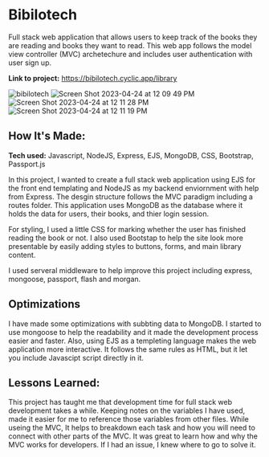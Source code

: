 # Bibilotech

Full stack web application that allows users to keep track of the books they are reading and books they want to read. This web app follows the model view controller (MVC) archetechure and includes user authentication with user sign up.

**Link to project:** https://bibilotech.cyclic.app/library

![bibilotech](https://user-images.githubusercontent.com/77373777/234092611-1c9fb8c8-75f4-43ec-844f-4a854aed5711.png)
![Screen Shot 2023-04-24 at 12 09 49 PM](https://user-images.githubusercontent.com/77373777/234093161-4bf4a604-91d4-465a-a14e-27391f36c4e7.png)
![Screen Shot 2023-04-24 at 12 11 28 PM](https://user-images.githubusercontent.com/77373777/234093175-db192073-e64e-4fba-9f8a-d953303fba5d.png)
![Screen Shot 2023-04-24 at 12 11 19 PM](https://user-images.githubusercontent.com/77373777/234093185-3ad85df7-6ca6-4840-b249-2d4087688619.png)

## How It's Made:

**Tech used:** Javascript, NodeJS, Express, EJS, MongoDB, CSS, Bootstrap, Passport.js

In this project, I wanted to create a full stack web application using EJS for the front end templating and NodeJS as my backend enviornment with help from Express. The desgin structure follows the MVC paradigm including a routes folder. This application uses MongoDB as the database where it holds the data for users, their books, and thier login session. 

For styling, I used a little CSS for marking whether the user has finished reading the book or not. I also used Bootstap to help the site look more presentable by easily adding styles to buttons, forms, and main library content.

I used serveral middleware to help improve this project including express, mongoose, passport, flash and morgan. 

## Optimizations

I have made some optimizations with subbting data to MongoDB. I started to use mongoose to help the readability and it made the development process easier and faster. Also, using EJS as a templeting language makes the web application more interactive. It follows the same rules as HTML, but it let you include Javascipt script directly in it.

## Lessons Learned:

This project has taught me that development time for full stack web development takes a while. Keeping notes on the variables I have used, made it easier for me to reference those variables from other files. While useing the MVC, It  helps to breakdown each task and how you will need to connect with other parts of the MVC. It was great to learn how and why the MVC works for developers. If I had an issue, I knew where to go to solve it.
